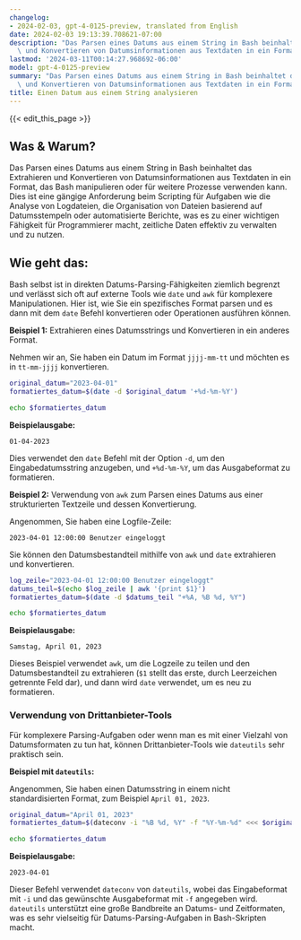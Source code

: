 ```yaml
---
changelog:
- 2024-02-03, gpt-4-0125-preview, translated from English
date: 2024-02-03 19:13:39.708621-07:00
description: "Das Parsen eines Datums aus einem String in Bash beinhaltet das Extrahieren\
  \ und Konvertieren von Datumsinformationen aus Textdaten in ein Format, das Bash\u2026"
lastmod: '2024-03-11T00:14:27.968692-06:00'
model: gpt-4-0125-preview
summary: "Das Parsen eines Datums aus einem String in Bash beinhaltet das Extrahieren\
  \ und Konvertieren von Datumsinformationen aus Textdaten in ein Format, das Bash\u2026"
title: Einen Datum aus einem String analysieren
---
```


{{< edit_this_page >}}

## Was & Warum?

Das Parsen eines Datums aus einem String in Bash beinhaltet das Extrahieren und Konvertieren von Datumsinformationen aus Textdaten in ein Format, das Bash manipulieren oder für weitere Prozesse verwenden kann. Dies ist eine gängige Anforderung beim Scripting für Aufgaben wie die Analyse von Logdateien, die Organisation von Dateien basierend auf Datumsstempeln oder automatisierte Berichte, was es zu einer wichtigen Fähigkeit für Programmierer macht, zeitliche Daten effektiv zu verwalten und zu nutzen.

## Wie geht das:

Bash selbst ist in direkten Datums-Parsing-Fähigkeiten ziemlich begrenzt und verlässt sich oft auf externe Tools wie `date` und `awk` für komplexere Manipulationen. Hier ist, wie Sie ein spezifisches Format parsen und es dann mit dem `date` Befehl konvertieren oder Operationen ausführen können.

**Beispiel 1:** Extrahieren eines Datumsstrings und Konvertieren in ein anderes Format.

Nehmen wir an, Sie haben ein Datum im Format `jjjj-mm-tt` und möchten es in `tt-mm-jjjj` konvertieren.

```bash
original_datum="2023-04-01"
formatiertes_datum=$(date -d $original_datum '+%d-%m-%Y')

echo $formatiertes_datum
```

**Beispielausgabe:**
```
01-04-2023
```

Dies verwendet den `date` Befehl mit der Option `-d`, um den Eingabedatumsstring anzugeben, und `+%d-%m-%Y`, um das Ausgabeformat zu formatieren.

**Beispiel 2:** Verwendung von `awk` zum Parsen eines Datums aus einer strukturierten Textzeile und dessen Konvertierung.

Angenommen, Sie haben eine Logfile-Zeile:

```
2023-04-01 12:00:00 Benutzer eingeloggt
```

Sie können den Datumsbestandteil mithilfe von `awk` und `date` extrahieren und konvertieren.

```bash
log_zeile="2023-04-01 12:00:00 Benutzer eingeloggt"
datums_teil=$(echo $log_zeile | awk '{print $1}')
formatiertes_datum=$(date -d $datums_teil "+%A, %B %d, %Y")

echo $formatiertes_datum
```

**Beispielausgabe:**
```
Samstag, April 01, 2023
```

Dieses Beispiel verwendet `awk`, um die Logzeile zu teilen und den Datumsbestandteil zu extrahieren (`$1` stellt das erste, durch Leerzeichen getrennte Feld dar), und dann wird `date` verwendet, um es neu zu formatieren.

### Verwendung von Drittanbieter-Tools

Für komplexere Parsing-Aufgaben oder wenn man es mit einer Vielzahl von Datumsformaten zu tun hat, können Drittanbieter-Tools wie `dateutils` sehr praktisch sein.

**Beispiel mit `dateutils`:**

Angenommen, Sie haben einen Datumsstring in einem nicht standardisierten Format, zum Beispiel `April 01, 2023`.

```bash
original_datum="April 01, 2023"
formatiertes_datum=$(dateconv -i "%B %d, %Y" -f "%Y-%m-%d" <<< $original_datum)

echo $formatiertes_datum
```

**Beispielausgabe:**
```
2023-04-01
```

Dieser Befehl verwendet `dateconv` von `dateutils`, wobei das Eingabeformat mit `-i` und das gewünschte Ausgabeformat mit `-f` angegeben wird. `dateutils` unterstützt eine große Bandbreite an Datums- und Zeitformaten, was es sehr vielseitig für Datums-Parsing-Aufgaben in Bash-Skripten macht.
